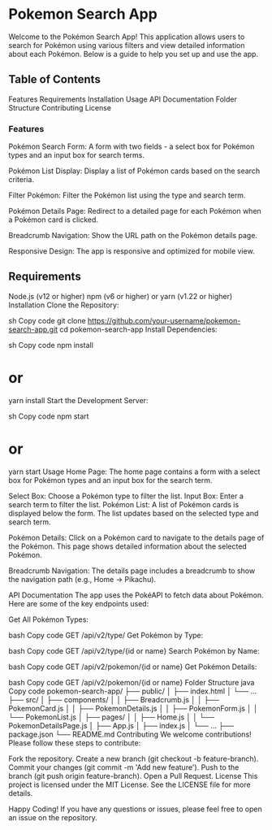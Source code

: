 # Pokemon Search App

Welcome to the Pokémon Search App! This application allows users to search for Pokémon using various filters and view detailed information about each Pokémon. Below is a guide to help you set up and use the app.

## Table of Contents
  Features
  Requirements
  Installation
  Usage
  API Documentation
  Folder Structure
  Contributing
  License
  
### Features
Pokémon Search Form: A form with two fields - a select box for Pokémon types and an input box for search terms.

Pokémon List Display: Display a list of Pokémon cards based on the search criteria.

Filter Pokémon: Filter the Pokémon list using the type and search term.

Pokémon Details Page: Redirect to a detailed page for each Pokémon when a Pokémon card is clicked.

Breadcrumb Navigation: Show the URL path on the Pokémon details page.

Responsive Design: The app is responsive and optimized for mobile view.

## Requirements
Node.js (v12 or higher)
npm (v6 or higher) or yarn (v1.22 or higher)
Installation
Clone the Repository:

sh
Copy code
git clone https://github.com/your-username/pokemon-search-app.git
cd pokemon-search-app
Install Dependencies:

sh
Copy code
npm install
# or
yarn install
Start the Development Server:

sh
Copy code
npm start
# or
yarn start
Usage
Home Page: The home page contains a form with a select box for Pokémon types and an input box for the search term.

Select Box: Choose a Pokémon type to filter the list.
Input Box: Enter a search term to filter the list.
Pokémon List: A list of Pokémon cards is displayed below the form. The list updates based on the selected type and search term.

Pokémon Details: Click on a Pokémon card to navigate to the details page of the Pokémon. This page shows detailed information about the selected Pokémon.

Breadcrumb Navigation: The details page includes a breadcrumb to show the navigation path (e.g., Home -> Pikachu).

API Documentation
The app uses the PokéAPI to fetch data about Pokémon. Here are some of the key endpoints used:

Get All Pokémon Types:

bash
Copy code
GET /api/v2/type/
Get Pokémon by Type:

bash
Copy code
GET /api/v2/type/{id or name}
Search Pokémon by Name:

bash
Copy code
GET /api/v2/pokemon/{id or name}
Get Pokémon Details:

bash
Copy code
GET /api/v2/pokemon/{id or name}
Folder Structure
java
Copy code
pokemon-search-app/
├── public/
│   ├── index.html
│   └── ...
├── src/
│   ├── components/
│   │   ├── Breadcrumb.js
│   │   ├── PokemonCard.js
│   │   ├── PokemonDetails.js
│   │   ├── PokemonForm.js
│   │   └── PokemonList.js
│   ├── pages/
│   │   ├── Home.js
│   │   └── PokemonDetailsPage.js
│   ├── App.js
│   ├── index.js
│   └── ...
├── package.json
└── README.md
Contributing
We welcome contributions! Please follow these steps to contribute:

Fork the repository.
Create a new branch (git checkout -b feature-branch).
Commit your changes (git commit -m 'Add new feature').
Push to the branch (git push origin feature-branch).
Open a Pull Request.
License
This project is licensed under the MIT License. See the LICENSE file for more details.

Happy Coding! If you have any questions or issues, please feel free to open an issue on the repository.





